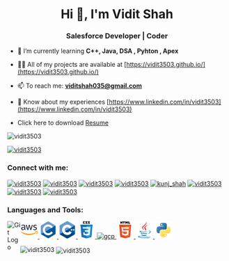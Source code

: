 <h1 align="center">Hi 👋, I'm Vidit Shah</h1>
<h3 align="center">Salesforce Developer | Coder </h3>

- 🌱 I’m currently learning **C++, Java, DSA , Pyhton , Apex**

- 👨‍💻 All of my projects are available at [https://vidit3503.github.io/](https://vidit3503.github.io/)

- 📫 To reach me: **viditshah035@gmail.com**

- 📄 Know about my experiences [https://www.linkedin.com/in/vidit3503](https://www.linkedin.com/in/vidit3503)

- Click here to download [Resume](https://drive.google.com/)

<p align="left"> <img src="https://komarev.com/ghpvc/?username=vidit3503&label=Profile%20views&color=0e75b6&style=flat" alt="vidit3503" /> </p>

<p align="left"> <a href="https://twitter.com/vidit3503" target="blank"><img src="https://img.shields.io/twitter/follow/vidit3503?logo=twitter&style=for-the-badge" alt="vidit3503" /></a> </p>

<h3 align="left">Connect with me:</h3>
<p align="left">
<a href="https://twitter.com/vidit3503" target="blank"><img align="center" src="https://raw.githubusercontent.com/rahuldkjain/github-profile-readme-generator/master/src/images/icons/Social/twitter.svg" alt="vidit3503" height="30" width="40" /></a>
<a href="https://linkedin.com/in/vidit3503" target="blank"><img align="center" src="https://raw.githubusercontent.com/rahuldkjain/github-profile-readme-generator/master/src/images/icons/Social/linked-in-alt.svg" alt="vidit3503" height="30" width="40" /></a>
<a href="https://stackoverflow.com/users/vidit-shah" target="blank"><img align="center" src="https://raw.githubusercontent.com/rahuldkjain/github-profile-readme-generator/master/src/images/icons/Social/stack-overflow.svg" alt="vidit3503" height="30" width="40" /></a>
<a href="https://instagram.com/vidit3503" target="blank"><img align="center" src="https://raw.githubusercontent.com/rahuldkjain/github-profile-readme-generator/master/src/images/icons/Social/instagram.svg" alt="vidit3503" height="30" width="40" /></a>
<a href="https://www.codechef.com/users/vidit3503" target="blank"><img align="center" src="https://cdn.jsdelivr.net/npm/simple-icons@3.1.0/icons/codechef.svg" alt="kunj_shah" height="30" width="40" /></a>
<a href="https://www.hackerrank.com/vidit3503" target="blank"><img align="center" src="https://raw.githubusercontent.com/rahuldkjain/github-profile-readme-generator/master/src/images/icons/Social/hackerrank.svg" alt="vidit3503" height="30" width="40" /></a>
<a href="https://codeforces.com/profile/vidit3503" target="blank"><img align="center" src="https://raw.githubusercontent.com/rahuldkjain/github-profile-readme-generator/master/src/images/icons/Social/codeforces.svg" alt="vidit3503" height="30" width="40" /></a>
<a href="https://www.leetcode.com/vidit3503" target="blank"><img align="center" src="https://raw.githubusercontent.com/rahuldkjain/github-profile-readme-generator/master/src/images/icons/Social/leet-code.svg" alt="vidit3503" height="30" width="40" /></a>
</p>

<h3 align="left">Languages and Tools:</h3>
<p align="left">
  <a>
    <img align="left" title="Git" alt="Git Logo" width="30px" src="https://upload.wikimedia.org/wikipedia/commons/3/3f/Git_icon.svg" />
  </a>  
  <a href="https://aws.amazon.com" target="_blank" rel="noreferrer"> 
    <img src="https://raw.githubusercontent.com/devicons/devicon/master/icons/amazonwebservices/amazonwebservices-original-wordmark.svg" alt="aws" width="40" height="40"/> 
  </a> 
  <a href="https://www.cprogramming.com/" target="_blank" rel="noreferrer"> 
    <img src="https://raw.githubusercontent.com/devicons/devicon/master/icons/c/c-original.svg" alt="c" width="40" height="40"/> 
  </a> 
  <a href="https://www.w3schools.com/cpp/" target="_blank" rel="noreferrer"> 
    <img src="https://raw.githubusercontent.com/devicons/devicon/master/icons/cplusplus/cplusplus-original.svg" alt="cplusplus" width="40" height="40"/> 
  </a> 
  <a href="https://www.w3schools.com/css/" target="_blank" rel="noreferrer"> 
    <img src="https://raw.githubusercontent.com/devicons/devicon/master/icons/css3/css3-original-wordmark.svg" alt="css3" width="40" height="40"/> 
  </a> 
  <a href="https://cloud.google.com" target="_blank" rel="noreferrer"> 
    <img src="https://www.vectorlogo.zone/logos/google_cloud/google_cloud-icon.svg" alt="gcp" width="40" height="40"/> 
  </a> 
  <a href="https://www.w3.org/html/" target="_blank" rel="noreferrer"> 
    <img src="https://raw.githubusercontent.com/devicons/devicon/master/icons/html5/html5-original-wordmark.svg" alt="html5" width="40" height="40"/> 
  </a> 
  <a href="https://www.java.com" target="_blank" rel="noreferrer"> 
    <img src="https://raw.githubusercontent.com/devicons/devicon/master/icons/java/java-original.svg" alt="java" width="40" height="40"/> 
  </a> 
  <a href="https://www.python.org" target="_blank" rel="noreferrer"> 
    <img src="https://raw.githubusercontent.com/devicons/devicon/master/icons/python/python-original.svg" alt="python" width="40" height="40"/> 
  </a>  
</p>

<p>
  <img align="left" src="https://github-readme-stats.vercel.app/api/top-langs?username=vidit3503&show_icons=true&locale=en&layout=compact" alt="vidit3503" />
</p>

<p>&nbsp;<img align="center" src="https://github-readme-stats.vercel.app/api?username=vidit3503&show_icons=true&locale=en" alt="vidit3503" /></p>
